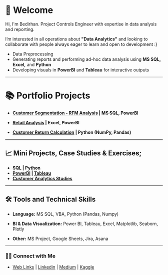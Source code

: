 
# 👋 Welcome

Hi, I'm Bedirhan. Project Controls Engineer with expertise in data analysis and reporting. 

I’m interested in all operations about **"Data Analytics"** and looking to collaborate with people always eager to learn and open to development :}

- Data Preprocessing 
- Generating reports and performing ad-hoc data analysis using **MS SQL, Excel,** and **Python**
- Developing visuals in **PowerBI** and **Tableau** for interactive outputs

-------------------------------------------------------------------


# 📚 Portfolio Projects

- **[Customer Segmentation - RFM Analysis](https://github.com/BedirK/Portfolio-Projects/tree/main/Customer%20Segmentation/RFM%20Analysis%20End-to-End/FLO) | MS SQL, PowerBI**

- **[Retail Analysis](https://github.com/BedirK/Portfolio-Projects/tree/main/Retail%20Analysis) | Excel, PowerBI**

- **[Customer Return Calculation](https://github.com/BedirK/Portfolio-Projects/tree/main/Customer%20Return%20Calculation) | Python (NumPy, Pandas)**
  
-------------------------------------------------------------------

## 📈 Mini Projects, Case Studies & Exercises;

- **[SQL](https://github.com/BedirK/SQL-Projects-Studies) | [Python](https://github.com/BedirK/Python-Projects/tree/main)**
- **[PowerBI](https://github.com/BedirK/PowerBI-Projects) | [Tableau](https://github.com/BedirK/Tableau-Projects)**
- **[Customer Analytics Studies](https://github.com/BedirK/Customer-Analytics)**

-------------------------------------------------------------------
  
## 🛠️ Tools and Technical Skills

   - **Language:** MS SQL, VBA, Python (Pandas, Numpy)
   
   - **BI & Data Visualization:** Power BI, Tableau, Excel, Matplotlib, Seaborn, Plotly
   
   - **Other:** MS Project, Google Sheets, Jira, Asana
-------------------------------------------------------------------

### 👋🏻 Connect with Me

- [Web Links](https://linktr.ee/bdrhn) | [Linkedin](https://www.linkedin.com/in/bedirhankelez/) | [Medium](https://medium.com/@bedir_) | [Kaggle](https://www.kaggle.com/bedirhankelez)
